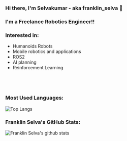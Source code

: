### Hi there, I'm Selvakumar - aka **franklin_selva** 👋

### I'm a Freelance Robotics Engineer!!

### Interested in:
- Humanoids Robots
- Mobile robotics and applications
- ROS2
- AI planning
- Reinforcement Learning

## <br />

### Most Used Languages:

![Top Langs](https://github-readme-stats.vercel.app/api/top-langs/?username=franklinselva&langs_count=5&exclude_repo=robot-dashboard-design-old,meeting-bot-api&hide_title=true)


### Franklin Selva's GitHub Stats:

![Franklin Selva's github stats](https://github-readme-stats.vercel.app/api?username=franklinselva&show_icons=true&count_private=true&include_all_commits=true&hide=,stars&hide_title=true)

[facebook]: https://www.facebook.com/franklin.selva.1
[twitter]: https://twitter.com/franklin_selva
[instagram]: https://www.instagram.com/franklin_selva/?hl=en
[linkedin]: https://www.linkedin.com/in/franklin-selva/
